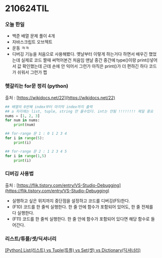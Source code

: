 # 210624TIL

### 오늘 한일

- 백준 배열 문제 풀이 4개
- 자바스크립트 오브젝트
- 운동 ㅋㅋ
- 디버깅 기능을 처음으로 사용해봤다. 옛날부터 이렇게 하는거다 하면서 배우긴 했었는데 실제로 코드 짤때 써먹어본건 처음임 맨날 중간 중간에 type()이랑 print()넣어서 값 확인했는데 근데 손에 안 익어서 그런가 아직은 print()가 더 편하긴 하다 코드가 쉬워서 그런가 쩝

### 헷갈리는 for문 정리 (python)

출처 : [https://wikidocs.net/22](https://wikidocs.net/22)

```python
## 배열의 0번째 index부터 마지막 index까지 출력
## a 자리에는 list, tuple, string 만 올수있다. int는 안됨 !!!!!!!! 제일 중요
nums = [1, 2, 3]
for num in nums:
	print(num)
```

```python
## for-range 문 1 : 0 1 2 3 4 
for i in range(5):
	print(i)

## for-range 문 2 : 1 2 3 4 5
for i in range(1,5)
	print(i)
```

### 디버깅 사용법

출처 : [https://flik.tistory.com/entry/VS-Studio-Debugging](https://flik.tistory.com/entry/VS-Studio-Debugging)

- 실행하고 싶은 위치까지 중단점을 설정하고 코드를 디버깅(F5)한다.
- (F10) 코드를 한 줄씩 실행한다. 한 줄 안에 함수가 포함되어 있어도, 한 줄 전체를 다 실행한다.
- (F11) 코드를 한 줄씩 실행한다. 한 줄 안에 함수가 포함되어 있다면 해당 함수로 들어간다.

### 리스트/튜플/셋/딕셔너리

[[Python] List(리스트) vs Tuple(튜플) vs Set(셋) vs Dictionary(딕셔너리)](https://velog.io/@inyong_pang/Data-Structure-list%EB%A6%AC%EC%8A%A4%ED%8A%B8-vs-tuple%ED%8A%9C%ED%94%8C-vs-set%EC%85%8B-vs-dict%EB%94%95%EC%85%94%EB%84%88%EB%A6%AC)